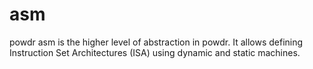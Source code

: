 # asm

powdr asm is the higher level of abstraction in powdr. It allows defining Instruction Set Architectures (ISA) using dynamic and static machines.